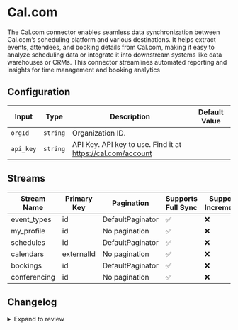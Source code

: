 # Cal.com
The Cal.com connector enables seamless data synchronization between Cal.com’s scheduling platform and various destinations. It helps extract events, attendees, and booking details from Cal.com, making it easy to analyze scheduling data or integrate it into downstream systems like data warehouses or CRMs. This connector streamlines automated reporting and insights for time management and booking analytics

## Configuration

| Input | Type | Description | Default Value |
|-------|------|-------------|---------------|
| `orgId` | `string` | Organization ID.  |  |
| `api_key` | `string` | API Key. API key to use. Find it at https://cal.com/account |  |

## Streams
| Stream Name | Primary Key | Pagination | Supports Full Sync | Supports Incremental |
|-------------|-------------|------------|---------------------|----------------------|
| event_types | id | DefaultPaginator | ✅ |  ❌  |
| my_profile | id | No pagination | ✅ |  ❌  |
| schedules | id | DefaultPaginator | ✅ |  ❌  |
| calendars | externalId | No pagination | ✅ |  ❌  |
| bookings | id | DefaultPaginator | ✅ |  ❌  |
| conferencing | id | No pagination | ✅ |  ❌  |

## Changelog

<details>
  <summary>Expand to review</summary>

| Version          | Date              | Pull Request | Subject        |
|------------------|-------------------|--------------|----------------|
| 0.0.29 | 2025-06-26 | [64095](https://github.com/airbytehq/airbyte/pull/64095) | Add support for updatedAt, cancelledByEmail, rescheduledByEmail and cancellationReason fields in GET Bookings |
| 0.0.28 | 2025-07-26 | [63787](https://github.com/airbytehq/airbyte/pull/63787) | Update dependencies |
| 0.0.27 | 2025-07-19 | [63486](https://github.com/airbytehq/airbyte/pull/63486) | Update dependencies |
| 0.0.26 | 2025-07-12 | [63075](https://github.com/airbytehq/airbyte/pull/63075) | Update dependencies |
| 0.0.25 | 2025-07-06 | [62522](https://github.com/airbytehq/airbyte/pull/62522) | Update rescheduled to rescheduledToUid field in GET Bookings |
| 0.0.24 | 2025-07-05 | [62539](https://github.com/airbytehq/airbyte/pull/62539) | Update dependencies |
| 0.0.23 | 2025-06-26 | [61717](https://github.com/airbytehq/airbyte/pull/61717) | Add support for createdAt, rescheduled and absentHost fields in GET Bookings |
| 0.0.22 | 2025-06-15 | [61097](https://github.com/airbytehq/airbyte/pull/61097) | Update dependencies |
| 0.0.21 | 2025-05-17 | [60707](https://github.com/airbytehq/airbyte/pull/60707) | Update dependencies |
| 0.0.20 | 2025-05-10 | [59898](https://github.com/airbytehq/airbyte/pull/59898) | Update dependencies |
| 0.0.19 | 2025-05-03 | [59325](https://github.com/airbytehq/airbyte/pull/59325) | Update dependencies |
| 0.0.18 | 2025-04-26 | [58713](https://github.com/airbytehq/airbyte/pull/58713) | Update dependencies |
| 0.0.17 | 2025-04-19 | [58272](https://github.com/airbytehq/airbyte/pull/58272) | Update dependencies |
| 0.0.16 | 2025-04-12 | [57662](https://github.com/airbytehq/airbyte/pull/57662) | Update dependencies |
| 0.0.15 | 2025-04-05 | [56603](https://github.com/airbytehq/airbyte/pull/56603) | Update dependencies |
| 0.0.14 | 2025-03-22 | [56117](https://github.com/airbytehq/airbyte/pull/56117) | Update dependencies |
| 0.0.13 | 2025-03-08 | [55379](https://github.com/airbytehq/airbyte/pull/55379) | Update dependencies |
| 0.0.12 | 2025-03-01 | [54907](https://github.com/airbytehq/airbyte/pull/54907) | Update dependencies |
| 0.0.11 | 2025-02-22 | [54272](https://github.com/airbytehq/airbyte/pull/54272) | Update dependencies |
| 0.0.10 | 2025-02-15 | [53868](https://github.com/airbytehq/airbyte/pull/53868) | Update dependencies |
| 0.0.9 | 2025-02-08 | [52935](https://github.com/airbytehq/airbyte/pull/52935) | Update dependencies |
| 0.0.8 | 2025-01-25 | [52186](https://github.com/airbytehq/airbyte/pull/52186) | Update dependencies |
| 0.0.7 | 2025-01-18 | [51712](https://github.com/airbytehq/airbyte/pull/51712) | Update dependencies |
| 0.0.6 | 2025-01-11 | [51247](https://github.com/airbytehq/airbyte/pull/51247) | Update dependencies |
| 0.0.5 | 2024-12-28 | [50216](https://github.com/airbytehq/airbyte/pull/50216) | Update dependencies |
| 0.0.4 | 2024-12-14 | [49584](https://github.com/airbytehq/airbyte/pull/49584) | Update dependencies |
| 0.0.3 | 2024-12-12 | [49285](https://github.com/airbytehq/airbyte/pull/49285) | Update dependencies |
| 0.0.2 | 2024-12-11 | [49023](https://github.com/airbytehq/airbyte/pull/49023) | Starting with this version, the Docker image is now rootless. Please note that this and future versions will not be compatible with Airbyte versions earlier than 0.64 |
| 0.0.1 | 2024-11-11 | | Initial release by [@bishalbera](https://github.com/bishalbera) via Connector Builder |

</details>
